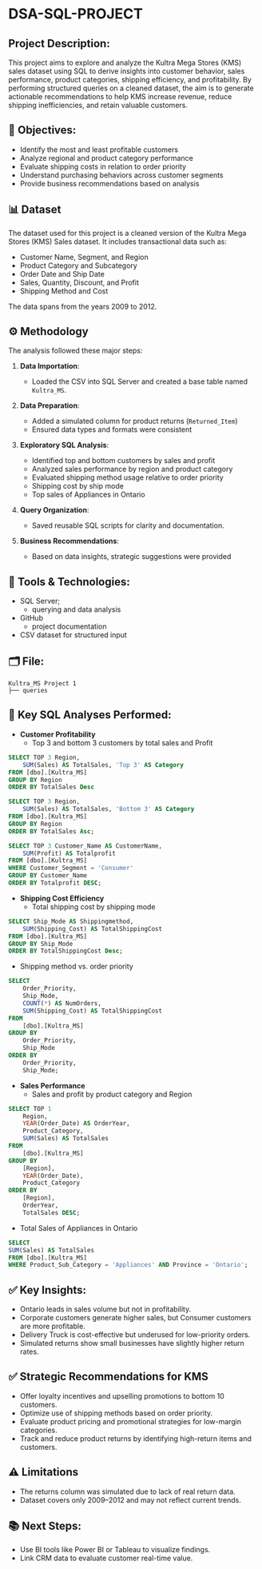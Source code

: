 # DSA-SQL-PROJECT
## Project Description:
This project aims to explore and analyze the Kultra Mega Stores (KMS) sales dataset using SQL to derive insights into customer behavior, sales performance, product categories, shipping efficiency, and profitability. By performing structured queries on a cleaned dataset, the aim is to generate actionable recommendations to help KMS increase revenue, reduce shipping inefficiencies, and retain valuable customers.

## 🎯 Objectives:
  - Identify the most and least profitable customers
  - Analyze regional and product category performance
  - Evaluate shipping costs in relation to order priority
  - Understand purchasing behaviors across customer segments
  - Provide business recommendations based on analysis

## 📊 Dataset
The dataset used for this project is a cleaned version of the Kultra Mega Stores (KMS) Sales dataset. It includes transactional data such as:

- Customer Name, Segment, and Region
- Product Category and Subcategory
- Order Date and Ship Date
- Sales, Quantity, Discount, and Profit
- Shipping Method and Cost

The data spans from the years 2009 to 2012.

## ⚙️ Methodology
The analysis followed these major steps:
1. **Data Importation**:
   - Loaded the CSV into SQL Server and created a base table named `Kultra_MS`.

3. **Data Preparation**:
   - Added a simulated column for product returns (`Returned_Item`)
   - Ensured data types and formats were consistent

4. **Exploratory SQL Analysis**:
   - Identified top and bottom customers by sales and profit
   - Analyzed sales performance by region and product category
   - Evaluated shipping method usage relative to order priority
   - Shipping cost by ship mode
   - Top sales of Appliances in Ontario

5. **Query Organization**:
   - Saved reusable SQL scripts for clarity and documentation.

6. **Business Recommendations**:
   - Based on data insights, strategic suggestions were provided

## 🧰 Tools & Technologies:
  - SQL Server;
    - querying and data analysis
  - GitHub
    - project documentation
  - CSV dataset for structured input

## 🗂️ File:
```
Kultra_MS Project 1
├── queries
```

## 🧮 Key SQL Analyses Performed:
  - **Customer Profitability**
    - Top 3 and bottom 3 customers by total sales and Profit
``` SQL
SELECT TOP 3 Region,
	SUM(Sales) AS TotalSales, 'Top 3' AS Category
FROM [dbo].[Kultra_MS]
GROUP BY Region
ORDER BY TotalSales Desc

SELECT TOP 3 Region,
	SUM(Sales) AS TotalSales, 'Bottom 3' AS Category
FROM [dbo].[Kultra_MS]
GROUP BY Region
ORDER BY TotalSales Asc;

SELECT TOP 3 Customer_Name AS CustomerName,
	SUM(Profit) AS Totalprofit
FROM [dbo].[Kultra_MS]
WHERE Customer_Segment = 'Consumer'
GROUP BY Customer_Name
ORDER BY Totalprofit DESC;

```

  - **Shipping Cost Efficiency**
    - Total shipping cost by shipping mode
    
``` 	SQL
SELECT Ship_Mode AS Shippingmethod,
	SUM(Shipping_Cost) AS TotalShippingCost
FROM [dbo].[Kultra_MS]
GROUP BY Ship_Mode
ORDER BY TotalShippingCost Desc;

```

  - Shipping method vs. order priority
``` 	SQL
SELECT
    Order_Priority,
    Ship_Mode,
    COUNT(*) AS NumOrders,
    SUM(Shipping_Cost) AS TotalShippingCost
FROM
    [dbo].[Kultra_MS]
GROUP BY
    Order_Priority,
    Ship_Mode
ORDER BY
    Order_Priority,
    Ship_Mode;

```

  - **Sales Performance**
    - Sales and profit by product category and Region
``` SQL
SELECT TOP 1 
    Region,
    YEAR(Order_Date) AS OrderYear,
    Product_Category,
    SUM(Sales) AS TotalSales
FROM 
    [dbo].[Kultra_MS]
GROUP BY 
    [Region],
    YEAR(Order_Date),
    Product_Category
ORDER BY 
    [Region], 
    OrderYear, 
    TotalSales DESC;

```
 - Total Sales of Appliances in Ontario
``` SQL
SELECT 
SUM(Sales) AS TotalSales
FROM [dbo].[Kultra_MS]
WHERE Product_Sub_Category = 'Appliances' AND Province = 'Ontario';

```

## ✅ Key Insights:
- Ontario leads in sales volume but not in profitability.
- Corporate customers generate higher sales, but Consumer customers are more profitable.
- Delivery Truck is cost-effective but underused for low-priority orders.
- Simulated returns show small businesses have slightly higher return rates.

## ✅ Strategic Recommendations for KMS
 - Offer loyalty incentives and upselling promotions to bottom 10 customers.
 - Optimize use of shipping methods based on order priority.
 - Evaluate product pricing and promotional strategies for low-margin categories.
 - Track and reduce product returns by identifying high-return items and customers.

## ⚠️ Limitations
- The returns column was simulated due to lack of real return data.
- Dataset covers only 2009–2012 and may not reflect current trends.

## 📚 Next Steps:
- Use BI tools like Power BI or Tableau to visualize findings.
- Link CRM data to evaluate customer real-time value.
